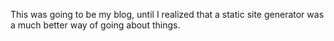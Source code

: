 This was going to be my blog, until I realized that a static site generator was
a much better way of going about things.


